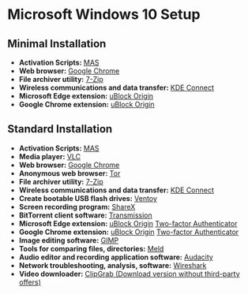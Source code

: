 # Microsoft Windows 10 Setup
## Minimal Installation

- **Activation Scripts:** [MAS](https://github.com/massgravel/Microsoft-Activation-Scripts)
- **Web browser:** [Google Chrome](https://www.google.com/intl/en_in/chrome/)
- **File archiver utility:** [7-Zip](https://www.7-zip.org/)
- **Wireless communications and data transfer:** [KDE Connect](https://kdeconnect.kde.org/)
- **Microsoft Edge extension:** [uBlock Origin](https://microsoftedge.microsoft.com/addons/detail/ublock-origin/odfafepnkmbhccpbejgmiehpchacaeak)
- **Google Chrome extension:** [uBlock Origin](https://chrome.google.com/webstore/detail/ublock-origin/cjpalhdlnbpafiamejdnhcphjbkeiagm?hl=en)
## Standard Installation

- **Activation Scripts:** [MAS](https://github.com/massgravel/Microsoft-Activation-Scripts)
- **Media player:** [VLC](https://www.videolan.org/)
- **Web browser:** [Google Chrome](https://www.google.com/intl/en_in/chrome/)
- **Anonymous web browser:** [Tor](https://www.torproject.org/download/)
- **File archiver utility:** [7-Zip](https://www.7-zip.org/)
- **Wireless communications and data transfer:** [KDE Connect](https://kdeconnect.kde.org/)
- **Create bootable USB flash drives:** [Ventoy](https://github.com/ventoy/Ventoy/releases)
- **Screen recording program:** [ShareX](https://getsharex.com/)
- **BitTorrent client software:** [Transmission](https://transmissionbt.com/download/)
- **Microsoft Edge extension:** [uBlock Origin](https://microsoftedge.microsoft.com/addons/detail/ublock-origin/odfafepnkmbhccpbejgmiehpchacaeak) [Two-factor Authenticator](https://authenticator.cc/)
- **Google Chrome extension:** [uBlock Origin](https://chrome.google.com/webstore/detail/ublock-origin/cjpalhdlnbpafiamejdnhcphjbkeiagm?hl=en) [Two-factor Authenticator](https://authenticator.cc/)
- **Image editing software:** [GIMP](https://www.gimp.org/)
- **Tools for comparing files, directories:** [Meld](https://meldmerge.org/)
- **Audio editor and recording application software:** [Audacity](https://www.audacityteam.org/download/)
- **Network troubleshooting, analysis, software:** [Wireshark](https://www.wireshark.org/)
- **Video downloader:** [ClipGrab (Download version without third-party offers)](https://clipgrab.org/)
